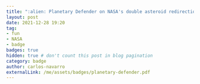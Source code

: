 ```yaml
---
title: ":alien: Planetary Defender on NASA's double asteroid redirection test"
layout: post
date: 2021-12-28 19:20
tag:
- fun
- NASA
- badge
badges: true
hidden: true # don't count this post in blog pagination
category: badge
author: carlos-navarro
externalLink: /me/assets/badges/planetary-defender.pdf
---
```

